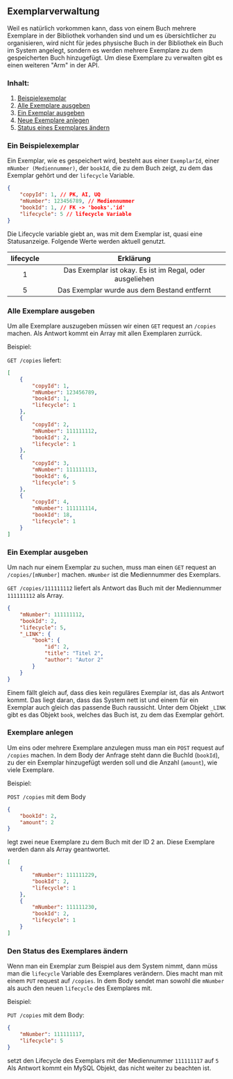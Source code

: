 ## Exemplarverwaltung

Weil es natürlich vorkommen kann, dass von einem Buch mehrere Exemplare in der Bibliothek vorhanden sind und um es übersichtlicher zu organisieren, wird nicht für jedes physische Buch in der Bibliothek ein Buch im System angelegt, sondern es werden mehrere Exemplare zu dem gespeicherten Buch hinzugefügt. Um diese Exemplare zu verwalten gibt es einen weiteren "Arm" in der API.

### Inhalt:

1. [Beispielexemplar](#ein-beispielexemplar)
2. [Alle Exemplare ausgeben](#alle-exemplare-ausgeben)
3. [Ein Exemplar ausgeben](#ein-exemplar-ausgeben)
4. [Neue Exemplare anlegen](#exemplare-anlegen)
5. [Status eines Exemplares ändern](#den-status-des-exemplares-ändern)

### Ein Beispielexemplar

Ein Exemplar, wie es gespeichert wird, besteht aus einer `ExemplarId`, einer `mNumber (Mediennummer)`, der `bookId`, die zu dem Buch zeigt, zu dem das Exemplar gehört und der `lifecycle` Variable.

```json
{
	"copyId": 1, // PK, AI, UQ
	"mNumber": 123456789, // Mediennummer
	"bookId": 1, // FK -> 'books'.'id'
	"lifecycle": 5 // lifecycle Variable
}
```

Die Lifecycle variable giebt an, was mit dem Exemplar ist, quasi eine Statusanzeige. Folgende Werte werden aktuell genutzt.

| lifecycle |                        Erklärung                         |
| :-------: | :------------------------------------------------------: |
|     1     | Das Exemplar ist okay. Es ist im Regal, oder ausgeliehen |
|     5     |       Das Exemplar wurde aus dem Bestand entfernt        |

### Alle Exemplare ausgeben

Um alle Exemplare auszugeben müssen wir einen `GET` request an `/copies` machen. Als Antwort kommt ein Array mit allen Exemplaren zurrück.

Beispiel:

`GET /copies` liefert:

```json
[
	{
		"copyId": 1,
		"mNumber": 123456789,
		"bookId": 1,
		"lifecycle": 1
	},
	{
		"copyId": 2,
		"mNumber": 111111112,
		"bookId": 2,
		"lifecycle": 1
	},
	{
		"copyId": 3,
		"mNumber": 111111113,
		"bookId": 6,
		"lifecycle": 5
	},
	{
		"copyId": 4,
		"mNumber": 111111114,
		"bookId": 18,
		"lifecycle": 1
	}
]
```

### Ein Exemplar ausgeben

Um nach nur einem Exemplar zu suchen, muss man einen `GET` request an `/copies/[mNumber]` machen. `mNumber` ist die Mediennummer des Exemplars.

`GET /copies/111111112` liefert als Antwort das Buch mit der Mediennummer `111111112` als Array.

```json
{
	"mNumber": 111111112,
	"bookId": 2,
	"lifecycle": 5,
	"_LINK": {
		"book": {
			"id": 2,
			"title": "Titel 2",
			"author": "Autor 2"
		}
	}
}
```

Einem fällt gleich auf, dass dies kein reguläres Exemplar ist, das als Antwort kommt. Das liegt daran, dass das System nett ist und einem für ein Exemplar auch gleich das passende Buch raussicht. Unter dem Objekt `_LINK` gibt es das Objekt `book`, welches das Buch ist, zu dem das Exemplar gehört.

### Exemplare anlegen

Um eins oder mehrere Exemplare anzulegen muss man ein `POST` request auf `/copies` machen. In dem Body der Anfrage steht dann die BuchId (`bookId`), zu der ein Exemplar hinzugefügt werden soll und die Anzahl (`amount`), wie viele Exemplare.

Beispiel:

`POST /copies` mit dem Body

```json
{
	"bookId": 2,
	"amount": 2
}
```

legt zwei neue Exemplare zu dem Buch mit der ID 2 an. Diese Exemplare werden dann als Array geantwortet.

```json
[
	{
		"mNumber": 111111229,
		"bookId": 2,
		"lifecycle": 1
	},
	{
		"mNumber": 111111230,
		"bookId": 2,
		"lifecycle": 1
	}
]
```

### Den Status des Exemplares ändern

Wenn man ein Exemplar zum Beispiel aus dem System nimmt, dann müss man die `lifecycle` Variable des Exemplares verändern. Dies macht man mit einem `PUT` request auf `/copies`. In dem Body sendet man sowohl die `mNumber` als auch den neuen `lifecycle` des Exemplares mit.

Beispiel:

`PUT /copies` mit dem Body:

```json
{
	"mNumber": 111111117,
	"lifecycle": 5
}
```

setzt den Lifecycle des Exemplars mit der Mediennummer `111111117` auf `5`
Als Antwort kommt ein MySQL Objekt, das nicht weiter zu beachten ist.
